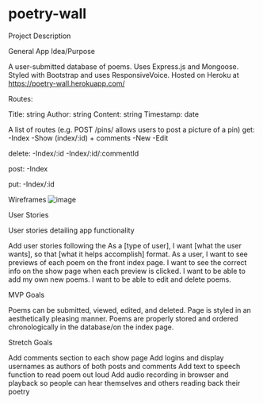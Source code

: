# poetry-wall
Project Description

General App Idea/Purpose

A user-submitted database of poems. Uses Express.js and Mongoose. Styled with Bootstrap and uses ResponsiveVoice. Hosted on Heroku at https://poetry-wall.herokuapp.com/

Routes:

Title: string
Author: string
Content: string
Timestamp: date

A list of routes (e.g. POST /pins/ allows users to post a picture of a pin)
get:
-Index
-Show (index/:id) + comments
-New
-Edit

delete:
-Index/:id
-Index/:id/:commentId

post:
-Index

put:
-Index/:id

Wireframes
![image](https://user-images.githubusercontent.com/79492367/135719459-498c9a0a-b579-4192-b30f-ff9c2511e5c4.png)

User Stories

User stories detailing app functionality

Add user stories following the As a [type of user], I want [what the user wants], so that [what it helps accomplish] format.
As a user, I want to see previews of each poem on the front index page.
I want to see the correct info on the show page when each preview is clicked.
I want to be able to add my own new poems.
I want to be able to edit and delete poems.

MVP Goals

Poems can be submitted, viewed, edited, and deleted.
Page is styled in an aesthetically pleasing manner.
Poems are properly stored and ordered chronologically in the database/on the index page.

Stretch Goals

Add comments section to each show page
Add logins and display usernames as authors of both posts and comments
Add text to speech function to read poem out loud
Add audio recording in browser and playback so people can hear themselves and others reading back their poetry
